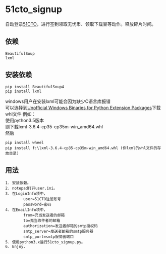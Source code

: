 51cto_signup
====================
自动登录[51CTO](www.51cto.com)，进行签到领取无忧币、领取下载豆等动作。释放碎片时间。
## 依赖
    BeautifulSoup
    lxml
## 安装依赖
    pip install BeautifulSoup4
    pip install lxml
    
windows用户在安装lxml可能会因为缺少C语言库报错<br>
可以选择到[Unofficial Windows Binaries for Python Extension Packages](http://www.lfd.uci.edu/~gohlke/pythonlibs/)下载whl文件
例如：<br>
使用python3.5版本<br>
则下载lxml-3.6.4-cp35-cp35m-win_amd64.whl<br>
然后<br>

    pip install wheel
    pip install f:\lxml-3.6.4-cp35-cp35m-win_amd64.whl (你lxml的whl文件的存放目录)
## 用法
    1. 安装依赖。
    2. notepad打开user.ini。
    3. 在LoginInfo项中，
            user=51CTO注册账号
            password=密码
    4. 在EmailInfo项中，
            from=充当发送者的邮箱
            to=充当收件者的邮箱
            authorization=发送者邮箱的smtp授权码
            smtp_server=发送者邮箱的smtp服务器
            smtp_port=smtp服务器端口
    5. 使用python3.x运行51cto_signup.py。
    6. Enjoy.
    

